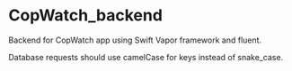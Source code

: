 # CopWatch_backend

Backend for CopWatch app using Swift Vapor framework and fluent.

Database requests should use camelCase for keys instead of snake_case. 
